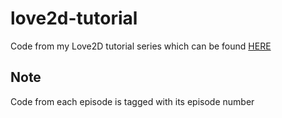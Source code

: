 # love2d-tutorial
Code from my Love2D tutorial series which can be found [HERE](https://www.youtube.com/playlist?list=PLZVNxI_lsRW2kXnJh2BMb6D82HCAoSTUB)

## Note 
Code from each episode is tagged with its episode number
